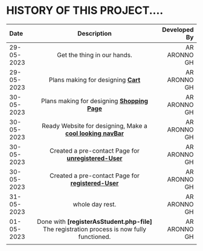 # HISTORY OF THIS PROJECT....

| Date        | Description | Developed By  |
| :---        |    :----:   |          ---: |
| 29-05-2023      | Get the thing in our hands. | AR ARONNO GH  |
| 29-05-2023      | Plans making for designing __[Cart](Cart.md)__  | AR ARONNO GH  |
| 30-05-2023   | Plans making for designing __[Shopping Page](shoppingPage.md)__          | AR ARONNO GH  |
| 30-05-2023   | Ready Website for designing, Make a  __[cool looking navBar](https://aronno000.github.io/medical-our-dream-aronno/)__          | AR ARONNO GH  |
| 30-05-2023   | Created a pre-contact Page for __[unregistered-User](./contactPage.md)__         | AR ARONNO GH  |
| 30-05-2023   | Created a pre-contact Page for __[registered-User](./contactPage.md)__          | AR ARONNO GH  |
| 31-05-2023   | whole day rest. | AR ARONNO GH  |
| 01-05-2023   | Done with __[registerAsStudent.php-file]__ The registration process is now fully functioned. | AR ARONNO GH  |
|   |